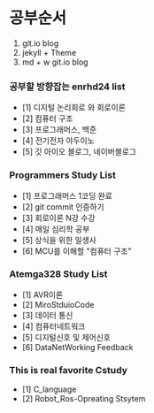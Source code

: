 # 공부순서
1. git.io blog
2. jekyll + Theme
3. md + w git.io blog

### 공부할 방향잡는 enrhd24 list
- [1] 디지털 논리회로 와 회로이론<br>
- [2] 컴퓨터 구조<br>
- [3] 프로그래머스, 백준<br>
- [4] 전기전자 아두이노<br>
- [5] 깃 아이오 블로그, 네이버블로그<br>

### Programmers Study List
- [1] 프로그래머스 1코딩 완료<br>
- [2] git commit 인증하기<br>
- [3] 회로이론 N강 수강<br>
- [4] 매일 심리학 공부<br>
- [5] 상식을 위한 일생사<br>
- [6] MCU를 이해할 "컴퓨터 구조"<br>

### Atemga328 Study List
- [1] AVR이론<br>
- [2] MiroStduioCode<br>
- [3] 데이터 통신<br>
- [4] 컴퓨터네트워크<br>
- [5] 디지털신호 및 제어신호<br>
- [6] DataNetWorking Feedback<br>

### This is real favorite Cstudy
- [1] C_language<br>
- [2] Robot_Ros-Opreating Stsytem<br>
